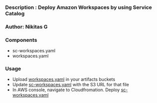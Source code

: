 ### Description : Deploy Amazon Workspaces by using Service Catalog

### Author: Nikitas G

### Components
- sc-workspaces.yaml
- workspaces.yaml

### Usage
*  Upload [workspaces.yaml](workspaces.yaml) in your artifacts buckets
*  Update [sc-workspaces.yaml](sc-workspaces.yaml) with the S3 URL for that file
*  In AWS console, navigate to Cloudfromation. Deploy [sc-workspaces.yaml](sc-workspaces.yaml) 

